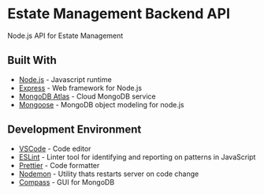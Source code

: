 # Estate Management Backend API

Node.js API for Estate Management

## Built With

- [Node.js](https://nodejs.org/) - Javascript runtime
- [Express](https://expressjs.com/) - Web framework for Node.js
- [MongoDB Atlas](https://www.mongodb.com/cloud/atlas) - Cloud MongoDB service
- [Mongoose](https://https://mongoosejs.com/) - MongoDB object modeling for node.js

## Development Environment

- [VSCode](https://nodejs.org/) - Code editor
- [ESLint](https://eslint.org/) - Linter tool for identifying and reporting on patterns in JavaScript
- [Prettier](https://prettier.io/) - Code formatter
- [Nodemon](https://www.npmjs.com/package/nodemon) - Utility thats restarts server on code change
- [Compass](https://www.mongodb.com/products/compass) - GUI for MongoDB
